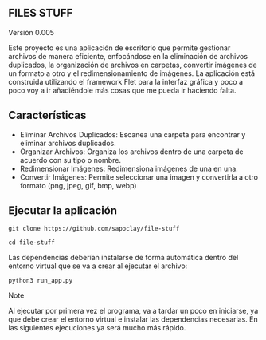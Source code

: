 ## FILES STUFF

Versión 0.005

Este proyecto es una aplicación de escritorio que permite gestionar archivos de manera eficiente, enfocándose en la eliminación de archivos duplicados, la organización de archivos en carpetas, convertir imágenes de un formato a otro y el redimensionamiento de imágenes. La aplicación está construida utilizando el framework Flet para la interfaz gráfica y poco a poco voy a ir añadiéndole más cosas que me pueda ir haciendo falta.

## Características

- Eliminar Archivos Duplicados: Escanea una carpeta para encontrar y eliminar archivos duplicados.
- Organizar Archivos: Organiza los archivos dentro de una carpeta de acuerdo con su tipo o nombre.
- Redimensionar Imágenes: Redimensiona imágenes de una en una. 
- Convertir Imágenes: Permite seleccionar una imagen y convertirla a otro formato (png, jpeg, gif, bmp, webp)


## Ejecutar la aplicación

```
git clone https://github.com/sapoclay/file-stuff

cd file-stuff
```

Las dependencias deberían instalarse de forma automática dentro del entorno virtual que se va a crear al ejecutar el archivo:

```
python3 run_app.py
```

>[!NOTE]
>Al ejecutar por primera vez el programa, va a tardar un poco en iniciarse, ya que debe crear el entorno virtual e instalar las dependencias necesarias.
>En las siguientes ejecuciones ya será mucho más rápido.